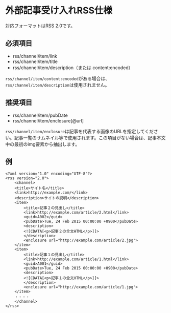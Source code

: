 # 外部記事受け入れRSS仕様

対応フォーマットはRSS 2.0です。

## 必須項目

- rss/channel/item/link
- rss/channel/item/title
- rss/channel/item/description（または content:encoded）

`rss/channel/item/content:encoded`がある場合は、`rss/channel/item/description`は使用されません。

## 推奨項目

- rss/channel/item/pubDate
- rss/channel/item/enclosure[@url]

`rss/channel/item/enclosure`は記事を代表する画像のURLを指定してください。記事一覧のサムネイル等で使用されます。この項目がない場合は、記事本文中の最初のimg要素から抽出します。

## 例

~~~
<?xml version="1.0" encoding="UTF-8"?>
<rss version="2.0">
    <channel>
    <title>サイト名</title>
    <link>http://example.com/</link>
    <description>サイトの説明</description>
    <item>
        <title>記事２の見出し</title>
        <link>http://example.com/article/2.html</link>
        <guid>A002</guid>
        <pubDate>Tue, 24 Feb 2015 00:00:00 +0900</pubDate>
        <description>
        <![CDATA[<p>記事２の全文HTML</p>]]>
        </description>
        <enclosure url="http://example.com/article/2.jpg">
    </item>
    <item>
        <title>記事１の見出し</title>
        <link>http://example.com/article/1.html</link>
        <guid>A001</guid>
        <pubDate>Tue, 24 Feb 2015 00:00:00 +0900</pubDate>
        <description>
        <![CDATA[<p>記事１の全文HTML</p>]]>
        </description>
        <enclosure url="http://example.com/article/1.jpg">
    </item>
    ・・・・
    </channel>
</rss>
~~~
